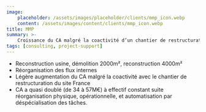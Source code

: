 ```yaml
---
image:
    placeholder: /assets/images/placeholder/clients/mmp_icon.webp
    content: /assets/images/content/clients/mmp_icon.webp
title: MMP
summary: >-
    Croissance du CA malgré la coactivité d’un chantier de restructuration industrielle impactant 30% de la surface usine.
tags: [consulting, project-support]
---
```


<ul>
	<li>Reconstruction usine, démolition 2000m², reconstruction 4000m²</li>
	<li>Réorganisation des flux internes</li>
	<li>Légère augmentation du CA malgré la coactivité avec le chantier de restructuration du site France</li>
	<li>CA a quasi doublé (de 34 à 57M€) à effectif constant suite réorganisation physique, opérationnelle, et automatisation par déspécialisation des tâches.</li>
</ul>
